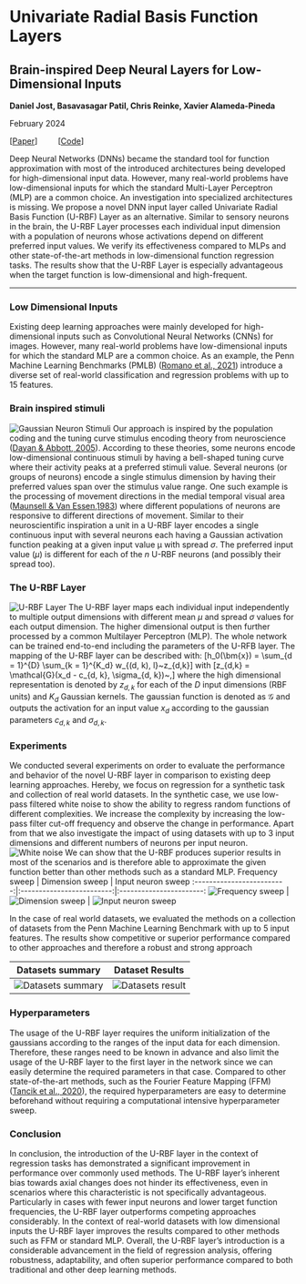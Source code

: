 # Univariate Radial Basis Function Layers
## Brain-inspired Deep Neural Layers for Low-Dimensional Inputs

**Daniel Jost, Basavasagar Patil, Chris Reinke, Xavier Alameda-Pineda**

February 2024

[[Paper](https://arxiv.org/abs/2311.16148)] &emsp;&emsp; [[Code](https://gitlab.inria.fr/robotlearn/urbf)]

Deep Neural Networks (DNNs) became the standard tool for function approximation with most of the introduced architectures being developed for high-dimensional input data. However, many real-world problems have low-dimensional inputs for which the standard Multi-Layer Perceptron (MLP) are a common choice. An investigation into specialized architectures is missing. We propose a novel DNN input layer called Univariate Radial Basis Function (U-RBF) Layer as an alternative. Similar to sensory neurons in the brain, the U-RBF Layer processes each individual input dimension with a population of neurons whose activations depend on different preferred input values. We verify its effectiveness compared to MLPs and other state-of-the-art methods in low-dimensional function regression tasks. The results show that the U-RBF Layer is especially advantageous when the target function is low-dimensional and high-frequent.
____
### Low Dimensional Inputs
Existing deep learning approaches were mainly developed for high-dimensional inputs such as Convolutional Neural Networks (CNNs) for images. However, many real-world problems have low-dimensional inputs for which the standard MLP are a common choice. As an example, the Penn Machine Learning Benchmarks (PMLB) ([Romano et al., 2021](https://arxiv.org/abs/2012.00058)) introduce a diverse set of real-world classification and regression problems with up to 15 features.
### Brain inspired stimuli
![Gaussian Neuron Stimuli](./gaussians_neurons.png)
Our approach is inspired by the population coding and the tuning curve stimulus encoding theory from neuroscience ([Dayan & Abbott, 2005](https://boulderschool.yale.edu/sites/default/files/files/DayanAbbott.png)). According to these theories, some neurons encode low-dimensional continuous stimuli by having a bell-shaped tuning curve where their activity peaks at a preferred stimuli value. Several neurons (or groups of neurons) encode a single stimulus dimension by having their preferred values span over the stimulus value range. One such example is the processing of movement directions in the medial temporal visual area ([Maunsell & Van Essen,1983](https://pubmed.ncbi.nlm.nih.gov/6864242/)) where different populations of neurons are responsive to different directions of movement. Similar to their neuroscientific inspiration a unit in a U-RBF layer encodes a single continuous input with several neurons each having a Gaussian activation function peaking at a given input value μ with spread $σ$. The preferred input value ($μ$) is different for each of the $n$ U-RBF neurons (and possibly their spread too). 
### The U-RBF Layer
![U-RBF Layer](./URBF.drawio.png)
The U-RBF layer maps each individual input independently to multiple output dimensions with different mean $μ$ and spread $σ$ values for each output dimension. The higher dimensional output is then further processed by a common Multilayer Perceptron (MLP). The whole network can be trained end-to-end including the parameters of the U-RFB layer.
The mapping of the U-RBF layer can be described with:
\[h_0(\bm{x}) = \sum_{d = 1}^{D} \sum_{k = 1}^{K_d} w_{(d, k), l}~z_{d,k}\] 
with
\[z_{d,k} = \mathcal{G}(x_d - c_{d, k}, \sigma_{d, k})~,\]
where the high dimensional representation is denoted by $z_{d,k}$ for each of the $D$ input dimensions (RBF units) and $K_d$ Gaussian kernels. The gaussian function is denoted as $\mathcal{G}$ and outputs the activation for an input value $x_d$ according to the gaussian parameters $c_{d,k}$ and $\sigma_{d,k}$. 
### Experiments
We conducted several experiments on order to evaluate the performance and behavior of the novel U-RBF layer in comparison to existing deep learning approaches. Hereby, we focus on regression for a synthetic task and collection of real world datasets. 
In the synthetic case, we use low-pass filtered white noise to show the ability to regress random functions of different complexities. We increase the complexity by increasing the low-pass filter cut-off frequency and observe the change in performance. Apart from that we also investigate the impact of using datasets with up to 3 input dimensions and different numbers of neurons per input neuron.
![White noise](./white_noise_sample.png)
We can show that the U-RBF produces superior results in most of the scenarios and is therefore able to approximate the given function better than other methods such as a standard MLP. 
Frequency sweep           |  Dimension sweep       |  Input neuron sweep
:-------------------------:|:-------------------------:|:-----------------------:
![Frequency sweep](./frequency_sweep.png) | ![ Dimension sweep](dimension_sweep.png) | ![Input neuron sweep](neuron_sweep.png) 

In the case of real world datasets, we evaluated the methods on a collection of datasets from the Penn Machine Learning Benchmark with up to 5 input features. The results show competitive or superior performance compared to other approaches and therefore a robust and strong approach

Datasets summary           |  Dataset Results
:-------------------------:|:-------------------------:
![Datasets summary](./datasets_summary.png) | ![Datasets result](./full_dataset_avr_per_dim.png) 

### Hyperparameters
The usage of the U-RBF layer requires the uniform initialization of the gaussians according to the ranges of the input data for each dimension. Therefore, these ranges need to be known in advance and also limit the usage of the U-RBF layer to the first layer in the network since we can easily determine the required parameters in that case. Compared to other state-of-the-art methods, such as the Fourier Feature Mapping (FFM) ([Tancik et al., 2020](https://arxiv.org/abs/2006.10739)), the required hyperparameters are easy to determine beforehand without requiring a computational intensive hyperparameter sweep. 

### Conclusion
In conclusion, the introduction of the U-RBF layer in the context of regression tasks has demonstrated a significant improvement in performance over commonly used methods. The U-RBF layer’s inherent bias towards axial changes does not hinder its effectiveness, even in scenarios where this characteristic is not specifically advantageous. Particularly in cases with fewer input neurons and lower target function frequencies, the U-RBF layer outperforms competing approaches considerably. In the context of real-world datasets with low dimensional inputs the U-RBF layer improves the results compared to other methods such as FFM or standard MLP. Overall, the U-RBF layer’s introduction is a considerable advancement in the field of regression analysis, offering robustness, adaptability, and often superior performance compared to both traditional and other deep learning methods. 